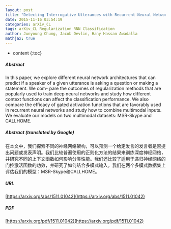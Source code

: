 ```yaml
---
layout: post
title: "Detecting Interrogative Utterances with Recurrent Neural Networks"
date: 2015-11-16 03:54:19
categories: arXiv_CL
tags: arXiv_CL Regularization RNN Classification
author: Junyoung Chung, Jacob Devlin, Hany Hassan Awadalla
mathjax: true
---
```


* content
{:toc}

##### Abstract
In this paper, we explore different neural network architectures that can predict if a speaker of a given utterance is asking a question or making a statement. We com- pare the outcomes of regularization methods that are popularly used to train deep neural networks and study how different context functions can affect the classification performance. We also compare the efficacy of gated activation functions that are favorably used in recurrent neural networks and study how to combine multimodal inputs. We evaluate our models on two multimodal datasets: MSR-Skype and CALLHOME.

##### Abstract (translated by Google)
在本文中，我们探索不同的神经网络架构，可以预测一个给定发言的发言者是否提出问题或发表声明。我们比较普遍使用的正则化方法的结果来训练深度神经网络，并研究不同的上下文函数如何影响分类性能。我们还比较了适用于递归神经网络的门控激活函数的功效，并研究了如何结合多模式输入。我们在两个多模式数据集上评估我们的模型：MSR-Skype和CALLHOME。

##### URL
[https://arxiv.org/abs/1511.01042](https://arxiv.org/abs/1511.01042)

##### PDF
[https://arxiv.org/pdf/1511.01042](https://arxiv.org/pdf/1511.01042)

